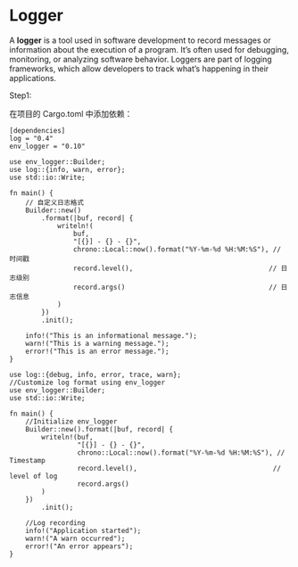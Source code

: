 # Logger

A **logger** is a tool used in software development to record messages or information about the execution of a program. It’s often used for debugging, monitoring, or analyzing software behavior. Loggers are part of logging frameworks, which allow developers to track what’s happening in their applications.



Step1:

在项目的 Cargo.toml 中添加依赖：

```
[dependencies]
log = "0.4"
env_logger = "0.10"
```

```
use env_logger::Builder;
use log::{info, warn, error};
use std::io::Write;

fn main() {
    // 自定义日志格式
    Builder::new()
        .format(|buf, record| {
            writeln!(
                buf,
                "[{}] - {} - {}",
                chrono::Local::now().format("%Y-%m-%d %H:%M:%S"), // 时间戳
                record.level(),                                  // 日志级别
                record.args()                                    // 日志信息
            )
        })
        .init();

    info!("This is an informational message.");
    warn!("This is a warning message.");
    error!("This is an error message.");
}
```

```
use log::{debug, info, error, trace, warn};
//Customize log format using env_logger
use env_logger::Builder;
use std::io::Write;

fn main() {
    //Initialize env_logger
    Builder::new().format(|buf, record| {
        writeln!(buf,
                 "[{}] - {} - {}",
                 chrono::Local::now().format("%Y-%m-%d %H:%M:%S"), // Timestamp
                 record.level(),                                  // level of log
                 record.args()
        )
    })
        .init();

    //Log recording
    info!("Application started");
    warn!("A warn occurred");
    error!("An error appears");
}
```

